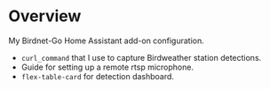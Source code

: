 # Overview

My Birdnet-Go Home Assistant add-on configuration.

- `curl_command` that I use to capture Birdweather station detections.
- Guide for setting up a remote rtsp microphone.
- `flex-table-card` for detection dashboard.
